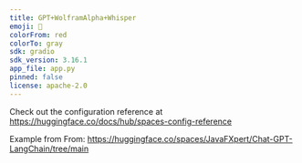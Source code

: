 ```yaml
---
title: GPT+WolframAlpha+Whisper
emoji: 👀
colorFrom: red
colorTo: gray
sdk: gradio
sdk_version: 3.16.1
app_file: app.py
pinned: false
license: apache-2.0
---
```


Check out the configuration reference at https://huggingface.co/docs/hub/spaces-config-reference


Example from From: https://huggingface.co/spaces/JavaFXpert/Chat-GPT-LangChain/tree/main
